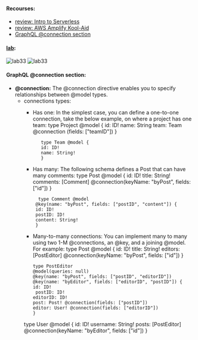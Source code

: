 #### Recourses: 
- [review: Intro to Serverless](https://hackernoon.com/what-is-serverless-architecture-what-are-its-pros-and-cons-cc4b804022e9)
- [review: AWS Amplify Kool-Aid](https://aws.amazon.com/amplify/)
- [GraphQL @connection section](https://docs.amplify.aws/cli/graphql-transformer/connection/)

#### [lab](https://github.com/Ahmad-A2020/taskmaster):
![lab33](C:\Users\Ahmad\asac\reading-notes\Code-401\ScreenShot\lab33-1.PNG)
![lab33](C:\Users\Ahmad\asac\reading-notes\Code-401\ScreenShot\lab33-2.PNG)

#### GraphQL @connection section: 
- **@connection:** The @connection directive enables you to specify relationships between @model types.
  - connections types: 
    - Has one:   In the simplest case, you can define a one-to-one connection, take the below example, on where a project has one team:
             type Project @model {
             id: ID!
             name: String
             team: Team @connection (fields: ["teamID"])
             }

             type Team @model {
             id: ID!
             name: String!
             }
    - Has many:     The following schema defines a Post that can have many comments:
            type Post @model {
             id: ID!
             title: String!
             comments: [Comment] @connection(keyName: "byPost", fields: ["id"])
             }

            type Comment @model
           @key(name: "byPost", fields: ["postID", "content"]) {
           id: ID!
           postID: ID!
           content: String!
           }
    - Many-to-many connections: You can implement many to many using two 1-M @connections, an @key, and a joining @model. For example:
           type Post @model {
           id: ID!
           title: String!
           editors: [PostEditor] @connection(keyName: "byPost", fields: ["id"])
           }

          type PostEditor
          @model(queries: null)
          @key(name: "byPost", fields: ["postID", "editorID"])
          @key(name: "byEditor", fields: ["editorID", "postID"]) {
          id: ID!
           postID: ID!
          editorID: ID!
          post: Post! @connection(fields: ["postID"])
          editor: User! @connection(fields: ["editorID"])
          }
  
    type User @model {
    id: ID!
    username: String!
    posts: [PostEditor] @connection(keyName: "byEditor", fields: ["id"])
    }